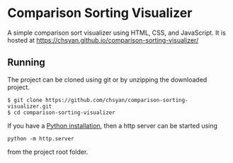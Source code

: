 # Comparison Sorting Visualizer
A simple comparison sort visualizer using HTML, CSS, and JavaScript.
It is hosted at https://chsyan.github.io/comparison-sorting-visualizer/

## Running
The project can be cloned using git or by unzipping the downloaded project.
```
$ git clone https://github.com/chsyan/comparison-sorting-visualizer.git
$ cd comparison-sorting-visualizer
```
If you have a [Python installation](https://www.python.org/), then a http server can be started using
```
python -m http.server
```
from the project root folder.
